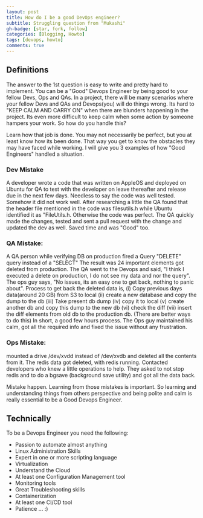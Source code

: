 ```yaml
---
layout: post
title: How do I be a good DevOps engineer?
subtitle: Struggling question from "Mukashi"
gh-badge: [star, fork, follow]
categories: [Blogging, Howto]
tags: [devops, howto]
comments: true
---
```


## Definitions

The answer to the 1st question is easy to write and pretty hard to implement. You can be a "Good" Devops Engineer by being good to your fellow Devs, Ops and QAs. In a project, there will be many scenarios where your fellow Devs and QAs and Devops(you) will do things wrong. Its hard to "KEEP CALM AND CARRY ON" when there are blunders happening in the project. Its even more difficult to keep calm when some action by someone hampers your work. So how do you handle this?

Learn how that job is done. You may not necessarily be perfect, but you at least know how its been done. That way you get to know the obstacles they may have faced while working. I will give you 3 examples of how "Good Engineers" handled a situation.

### Dev Mistake

A developer wrote a code that was written on AppleOS and deployed on Ubuntu for QA to test with the developer on leave thereafter and release due in the next few days. Needless to say the code was well tested. Somehow it did not work well. After researching a little the QA found that the header file mentioned in the code was filesutils.h while Ubuntu identified it as "FileUtils.h. Otherwise the code was perfect. The QA quickly made the changes, tested and sent a pull request with the change and updated the dev as well. Saved time and was "Good" too.
    
### QA Mistake: 

A QA person while verifying DB on production fired a Query "DELETE" query instead of a "SELECT" The result was 24 important elements got deleted from production. The QA went to the Devops and said, "I think I executed a delete on production, I do not see my data and nor the query". The ops guy says, "No issues, its an easy one to get back, nothing to panic about". Process to get back the deleted data is, (i) Copy previous days data(around 20 GB) from S3 to local (ii) create a new database and copy the dump to the db (iii) Take present db dump (iv) copy it to local (v) create another db and copy this dump to the new db (vi) check the diff (vii) insert the diff elements from old db to the production db. (There are better ways to do this) In short, a good few hours process. The Ops guy maintained his calm, got all the required info and fixed the issue without any frustration.
    
### Ops Mistake: 

mounted a drive /dev/xvdd instead of /dev/xvdb and deleted all the contents from it. The redis data got deleted, with redis running. Contacted developers who knew a little operations to help. They asked to not stop redis and to do a bgsave (background save utility) and got all the data back.

Mistake happen. Learning from those mistakes is important. So learning and understanding things from others perspective and being polite and calm is really essential to be a Good Devops Engineer.

## Technically

To be a Devops Engineer you need the following:

- Passion to automate almost anything
- Linux Administration Skills
- Expert in one or more scripting language
- Virtualization
- Understand the Cloud
- At least one Configuration Management tool
- Monitoring tools
- Great Troubleshooting skills
- Containerization
- At least one CI/CD tool
- Patience ... :)